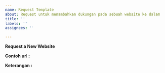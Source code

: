 ```yaml
---
name: Request Template
about: Request untuk menambahkan dukungan pada sebuah website ke dalam script
title: ''
labels: ''
assignees: ''

---
```


<!-- Sebelum membuat request issue silahkan lihat
https://github.com/reforget-id/AutoAllPage/blob/main/README.md#supported-sites 
https://github.com/reforget-id/AutoAllPage/blob/main/README.md#known-issues
untuk mengetahui website apa yang sudah didukung atau yang saat ini tidak dapat didukung oleh script -->

**Request a New Website**

**Contoh url :**
<!-- minimal dua url -->


**Keterangan :**
<!-- Jelaskan keterangan tambahan jika ada -->
